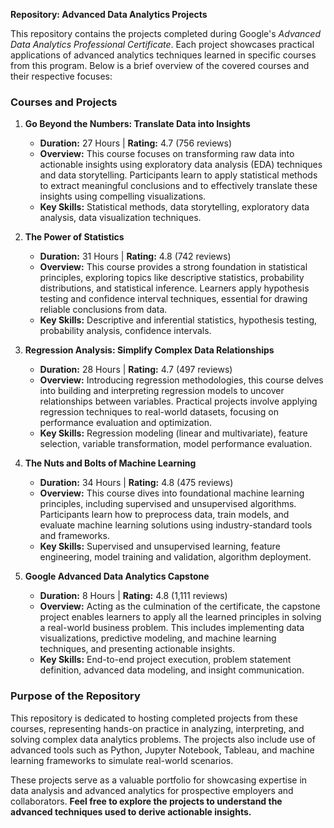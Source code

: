 **Repository: Advanced Data Analytics Projects**  

This repository contains the projects completed during Google's *Advanced Data Analytics Professional Certificate*. Each project showcases practical applications of advanced analytics techniques learned in specific courses from this program. Below is a brief overview of the covered courses and their respective focuses:  

### **Courses and Projects**  

1. **Go Beyond the Numbers: Translate Data into Insights**  
   - **Duration:** 27 Hours | **Rating:** 4.7 (756 reviews)  
   - **Overview:** This course focuses on transforming raw data into actionable insights using exploratory data analysis (EDA) techniques and data storytelling. Participants learn to apply statistical methods to extract meaningful conclusions and to effectively translate these insights using compelling visualizations.
   - **Key Skills:** Statistical methods, data storytelling, exploratory data analysis, data visualization techniques.  

2. **The Power of Statistics**  
   - **Duration:** 31 Hours | **Rating:** 4.8 (742 reviews)  
   - **Overview:** This course provides a strong foundation in statistical principles, exploring topics like descriptive statistics, probability distributions, and statistical inference. Learners apply hypothesis testing and confidence interval techniques, essential for drawing reliable conclusions from data.  
   - **Key Skills:** Descriptive and inferential statistics, hypothesis testing, probability analysis, confidence intervals.  

3. **Regression Analysis: Simplify Complex Data Relationships**  
   - **Duration:** 28 Hours | **Rating:** 4.7 (497 reviews)  
   - **Overview:** Introducing regression methodologies, this course delves into building and interpreting regression models to uncover relationships between variables. Practical projects involve applying regression techniques to real-world datasets, focusing on performance evaluation and optimization.  
   - **Key Skills:** Regression modeling (linear and multivariate), feature selection, variable transformation, model performance evaluation.  

4. **The Nuts and Bolts of Machine Learning**  
   - **Duration:** 34 Hours | **Rating:** 4.8 (475 reviews)  
   - **Overview:** This course dives into foundational machine learning principles, including supervised and unsupervised algorithms. Participants learn how to preprocess data, train models, and evaluate machine learning solutions using industry-standard tools and frameworks.  
   - **Key Skills:** Supervised and unsupervised learning, feature engineering, model training and validation, algorithm deployment.  

5. **Google Advanced Data Analytics Capstone**  
   - **Duration:** 8 Hours | **Rating:** 4.8 (1,111 reviews)  
   - **Overview:** Acting as the culmination of the certificate, the capstone project enables learners to apply all the learned principles in solving a real-world business problem. This includes implementing data visualizations, predictive modeling, and machine learning techniques, and presenting actionable insights.  
   - **Key Skills:** End-to-end project execution, problem statement definition, advanced data modeling, and insight communication.  

### **Purpose of the Repository**  
This repository is dedicated to hosting completed projects from these courses, representing hands-on practice in analyzing, interpreting, and solving complex data analytics problems. The projects also include use of advanced tools such as Python, Jupyter Notebook, Tableau, and machine learning frameworks to simulate real-world scenarios.  

These projects serve as a valuable portfolio for showcasing expertise in data analysis and advanced analytics for prospective employers and collaborators. **Feel free to explore the projects to understand the advanced techniques used to derive actionable insights.**  

